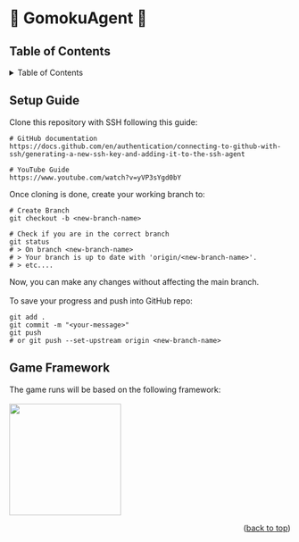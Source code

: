 <a id="readme-top"></a>

# 🤖 GomokuAgent 🤖

## Table of Contents

<details>
  <summary>Table of Contents</summary>
  <ol>
    <li><a href="#setup-guide">Setup Guide</a></li>
    <li><a href="#game-framework">Game Framework</a></li>
    <li><a href="#contributors">Contributors</a></li>
  </ol>
</details>

## Setup Guide

<a id="setup-guide"></a>
Clone this repository with SSH following this guide:

```
# GitHub documentation
https://docs.github.com/en/authentication/connecting-to-github-with-ssh/generating-a-new-ssh-key-and-adding-it-to-the-ssh-agent

# YouTube Guide
https://www.youtube.com/watch?v=yVP3sYgd0bY
```

Once cloning is done, create your working branch to:

```
# Create Branch
git checkout -b <new-branch-name>

# Check if you are in the correct branch
git status
# > On branch <new-branch-name>
# > Your branch is up to date with 'origin/<new-branch-name>'.
# > etc....
```

Now, you can make any changes without affecting the main branch. <br/><br/>
To save your progress and push into GitHub repo:

```
git add .
git commit -m "<your-message>"
git push
# or git push --set-upstream origin <new-branch-name>
```

## Game Framework

<a id="game-framework"></a>
The game runs will be based on the following framework: <br/><br/>
<a href = "https://github.com/sitfoxfly/gomoku-ai" target="_blank">
<img height = "200" src = "https://github-readme-stats.vercel.app/api/pin/?username=sitfoxfly&repo=gomoku-ai">
</a>

<p align="right">(<a href="#readme-top">back to top</a>)</p>
